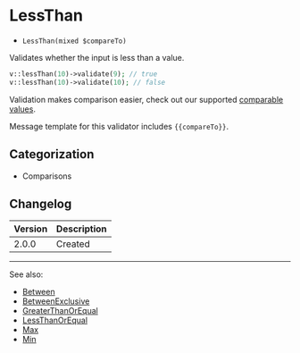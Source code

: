 # LessThan

- `LessThan(mixed $compareTo)`

Validates whether the input is less than a value.

```php
v::lessThan(10)->validate(9); // true
v::lessThan(10)->validate(10); // false
```

Validation makes comparison easier, check out our supported
[comparable values](../07-comparable-values.md).

Message template for this validator includes `{{compareTo}}`.

## Categorization

- Comparisons

## Changelog

Version | Description
--------|-------------
  2.0.0 | Created

***
See also:

- [Between](Between.md)
- [BetweenExclusive](BetweenExclusive.md)
- [GreaterThanOrEqual](GreaterThanOrEqual.md)
- [LessThanOrEqual](LessThanOrEqual.md)
- [Max](Max.md)
- [Min](Min.md)
